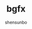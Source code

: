 ---
layout:       post
title:        "bgfx"
author:       "shensunbo"
header-style: text
catalog:      true
tags:
    - bgfx
    - opengl
---